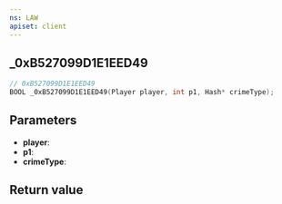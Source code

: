 ```yaml
---
ns: LAW
apiset: client
---
```

## _0xB527099D1E1EED49

```c
// 0xB527099D1E1EED49
BOOL _0xB527099D1E1EED49(Player player, int p1, Hash* crimeType);
```


## Parameters
* **player**:
* **p1**:
* **crimeType**:

## Return value